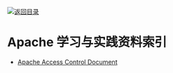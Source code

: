 [![返回目录](https://parg.co/UGo)](https://parg.co/b4z) 


 


 


 



# Apache 学习与实践资料索引

- [Apache Access Control Document](https://httpd.apache.org/docs/2.4/howto/access.html)
